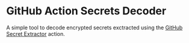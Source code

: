 # GitHub Action Secrets Decoder
A simple tool to decode encrypted secrets exctracted using the [GitHub Secret Extractor](https://github.com/Plabick/GitHub-Secret-Extractor) action.
